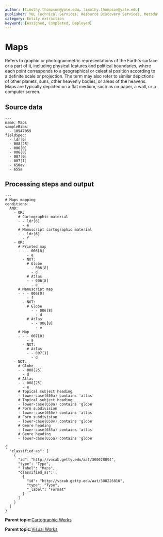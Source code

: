```yaml
---
author: [timothy.thompson@yale.edu, timothy.thompson@yale.edu]
publisher: YUL Technical Services, Resource Discovery Services, Metadata Services Unit
category: Entity extraction
keyword: [Assigned, Completed, Deployed]
---
```


# Maps

Refers to graphic or photogrammetric representations of the Earth's surface or a part of it, including physical features and political boundaries, where each point corresponds to a geographical or celestial position according to a definite scale or projection. The term may also refer to similar depictions of other planets, suns, other heavenly bodies, or areas of the heavens. Maps are typically depicted on a flat medium, such as on paper, a wall, or a computer screen.

## Source data

```
---
name: Maps
sampleBibs:
  - 10547059
fieldSpec: 
  - ldr[6]
  - 008[25]
  - 006[0]
  - 006[8]
  - 007[0]
  - 007[1]
  - 650av
  - 655a
```

## Processing steps and output

```
---
# Maps mapping
conditions:
  AND:
    - OR:
      # Cartographic material
      - - ldr[6]
        - e
      # Manuscript cartographic material
      - - ldr[6]
        - f           
    - OR:
      # Printed map
      - - - 006[0]
          - e	      
        - NOT:
          # Globe
          - - 006[8]
            - d
          # Atlas
          - - 006[8]
            - e            
      # Manuscript map
      - - - 006[0]
          - f
        - NOT:          
          # Globe
            - - 006[8]
              - d
          # Atlas
            - - 006[8]
              - e
      # Map              
      - - - 007[0]
          - a
        - NOT:
          # Atlas
          - - 007[1]
            - d
    - NOT:
      # Globe
      - - 008[25]
        - d
      # Atlas
      - - 008[25]
        - e
      # Topical subject heading
      - lower-case(650a) contains 'atlas'
      # Topical subject heading
      - lower-case(650a) contains 'globe'
      # Form subdivision
      - lower-case(650v) contains 'atlas'
      # Form subdivision
      - lower-case(650v) contains 'globe'
      # Genre heading
      - lower-case(655a) contains 'atlas'
      # Genre heading
      - lower-case(655a) contains 'globe'
```

```
{
  "classified_as": [
    {
      "id": "http://vocab.getty.edu/aat/300028094",
      "type": "Type",
      "_label": "Maps",
      "classified_as": [
        {
          "id": "http://vocab.getty.edu/aat/300226816",
          "type": "Type",
          "_label": "Format"
        }
      ]
    }
  ]    		
}
```

**Parent topic:**[Cartographic Works](../../tasks/supertypes/cartographicformats.md)

**Parent topic:**[Visual Works](../../tasks/supertypes/imageformats.md)

